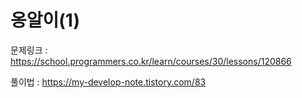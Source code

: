 # 옹알이(1)

문제링크 : https://school.programmers.co.kr/learn/courses/30/lessons/120866

풀이법 : https://my-develop-note.tistory.com/83